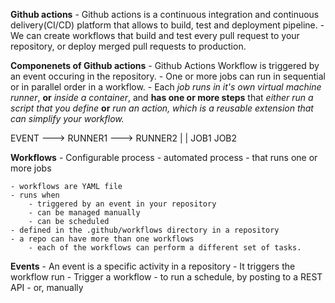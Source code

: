 **Github actions**
    - Github actions is a continuous integration and continuous delivery(CI/CD) platform that allows to build, test and deployment pipeline. 
    - We can create workflows that build and test every pull request to your repository, or deploy merged pull requests to production. 

**Componenets of Github actions**
    - Github Actions Workflow is triggered by an event occuring in the repository.
    - One or more jobs can run in sequential or in parallel order in a workflow. 
    - Each _job runs in it's own virtual machine runner_, **or** _inside a container_, and **has one or more steps** that _either run a script that you define_ **or** _run an action, which is a reusable extension that can simplify your workflow._

EVENT ---> RUNNER1 ---> RUNNER2
             |             |
            JOB1         JOB2

**Workflows**
    - Configurable process
    - automated process
    - that runs one or more jobs
    
    - workflows are YAML file 
    - runs when 
        - triggered by an event in your repository
        - can be managed manually 
        - can be scheduled
    - defined in the .github/workflows directory in a repository
    - a repo can have more than one workflows 
        - each of the workflows can perform a different set of tasks.

**Events**
    - An event is a specific activity in a repository
    - It triggers the workflow run
    - Trigger a workflow
        - to run a schedule, by posting to a REST API
        - or, manually
    